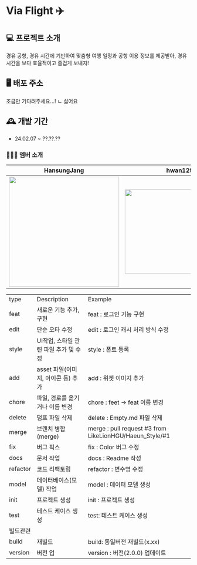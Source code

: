 # Via Flight ✈️

## 💻 프로젝트 소개
경유 공항, 경유 시간에 기반하여 맞춤형 여행 일정과 공항 이용 정보를 제공받아, 경유 시간을 보다 효율적이고 즐겁게 보내자!

## 🖥️ 배포 주소
조금만 기다려주세요...!
ㄴ 싫어요

## 🕰️ 개발 기간
* 24.02.07 ~ ??.??.??

### 🧑‍🤝‍🧑 멤버 소개

|  HansungJang   |     hwan129     |
|   :--------:   |    :--------:    |
|   <a href="https://github.com/HansungJang"><img src="https://github.com/LikeLionHGU/12th-frontend/blob/main/img/%EC%9E%A5%ED%95%9C%EC%84%B1.jpg?raw=true" width="300" height="300"></a>  |  <a href="https://github.com/hwan129"><img src="https://github.com/LikeLionHGU/L-wenfoto/blob/master/src/img/%EC%8B%AC%EC%84%B1%ED%99%98.jpg?raw=true" width="300" height="230"></a>    |

|  |  |  |
| --- | --- | --- |
| type | Description | Example |
| feat | 새로운 기능 추가, 구현 | feat : 로그인 기능 구현 |
| edit | 단순 오타 수정 | edit : 로그인 캐시 처리 방식 수정 |
| style | UI작업, 스타일 관련 파일 추가 및 수정 | style : 폰트 등록 |
| add | asset 파일(이미지, 아이콘 등) 추가 | add : 위젯 이미지 추가 |
| chore | 파일, 경로를 옮기거나 이름 변경 | chore : feet -> feat 이름 변경 |
| delete | 덤프 파일 삭제 | delete : Empty.md 파일 삭제 |
| merge | 브랜치 병합(merge) | merge : pull request #3 from LikeLionHGU/Haeun_Style/#1 |
| fix | 버그 픽스 | fix : Color 버그 수정 |
| docs | 문서 작업 | docs : Readme 작성 |
| refactor | 코드 리팩토링 | refactor : 변수명 수정 |
| model | 데이터베이스(모델) 작업 | model : 데이터 모델 생성 |
| init | 프로젝트 생성 | init : 프로젝트 생성 |
| test | 테스트 케이스 생성 | test: 테스트 케이스 생성 |
| 빌드관련 |  |  |  
| build | 재빌드 | build: 동일버전 재빌드(x.xx) |
| version | 버전 업 | version : 버전(2.0.0) 업데이트 |
